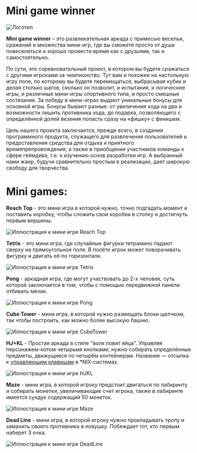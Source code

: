 # Mini game winner
![Логотип](https://github.com/Spoky-Loki/mini_game_winner/blob/master/Assets/MainMenu/Sprites/logo.png)

**Mini game winner** – это развлекательная аркада с примесью веселья, сражений и множества мини-игр, где вы сможете просто от души повеселиться и хорошо провести время как с друзьями, так и самостоятельно.

По сути, это соревновательный проект, в котором вы будете сражаться с другими игроками за чемпионство. Тут вам и похожее на настольную игру поле, по которому вы будете перемещаться, выбрасывая кубик и делая столько шагов, сколько он позволит, и испытания, и логические игры, и различные мини-игры спортивного типа, и просто смешные состязания. За победу в мини-играх выдают уникальные бонусы для основной игры. Бонусы бывают разные: от увеличения хода на два и возможности лишить противника хода, до подарка, позволяющего с определённой долей везения попасть сразу на «фишку» с финишем.

Цель нашего проекта заключается, прежде всего, в создании программного продукта, служащего для развлечения пользователей и предоставления средства для отдыха и приятного времяпрепровождения; а также в приобщении участников команды к сфере геймдева, т.е. к изучению основ разработки игр. А выбранный нами жанр, будучи сравнительно простым в реализации, дает широкую свободу для творчества.

# Mini games:

**Reach Top** - это мини игра в которой нужно, точно подгадать момент и поставить коробку, чтобы сложить свои коробки в стопку и достигнуть первым вершины.

![Иллюстрация к мини игре Reach Top](https://github.com/Spoky-Loki/mini_game_winner/blob/master/Assets/MainMenu/Sprites/ReachTop.png)

**Tetris** - это мини игра, где случайные фигурки тетрамино падают сверху на прямоугольное поле. В полёте игрок может поворачивать фигурку и двигать её по горизонтали.

![Иллюстрация к мини игре Tetris](https://github.com/Spoky-Loki/mini_game_winner/blob/master/Assets/MainMenu/Sprites/Tetris.png)

**Pong** - аркадная игра, где могут участвовать до 2-х человек, суть которой заключается в том, чтобы с помощью передвижной панели отбивать мячик.

![Иллюстрация к мини игре Pong](https://github.com/Spoky-Loki/mini_game_winner/blob/master/Assets/MainMenu/Sprites/Pong.png)


**Cube Tower** - мини игра, в которой нужно размещать блоки щелчком, так чтобы построить, как можно более высокую башню.

![Иллюстрация к мини игре CubeTower](https://github.com/Spoky-Loki/mini_game_winner/blob/master/Assets/MainMenu/Sprites/CubeTower.png)

**HJ+KL** - Простая аркада в стиле "волк ловит яйца". Управляя персонажем-котом четырьмя кнопками, нужно собирать определённые предметы, движущиеся по четырём контейнерам. Название — отсылка к [управляющим клавишам](https://en.wikipedia.org/wiki/Arrow_keys#HJKL_keys) в *NIX-системах.

![Иллюстрация к мини игре HJKL](https://github.com/Spoky-Loki/mini_game_winner/blob/master/Assets/MainMenu/Sprites/HJKL.png)

**Maze** - мини игра, в которой игроку предстоит двигаться по лабиринту и собирать монетки, увеличивающие счет игрока, также в лабиринте имеется сундук содержащий 50 монеток.

![Иллюстрация к мини игре Maze](https://github.com/Spoky-Loki/mini_game_winner/blob/master/Assets/MainMenu/Sprites/Maze.png)

**Dead Line** - мини игра, в которой игроку нужно прокладывать тропу и заманить своего противника в ловушку. Побеждает тот, кто первым наберет 3 очка. 

![Иллюстрация к мини игре DeadLine](https://github.com/Spoky-Loki/mini_game_winner/blob/master/Assets/MainMenu/Sprites/DeadLine.png)
